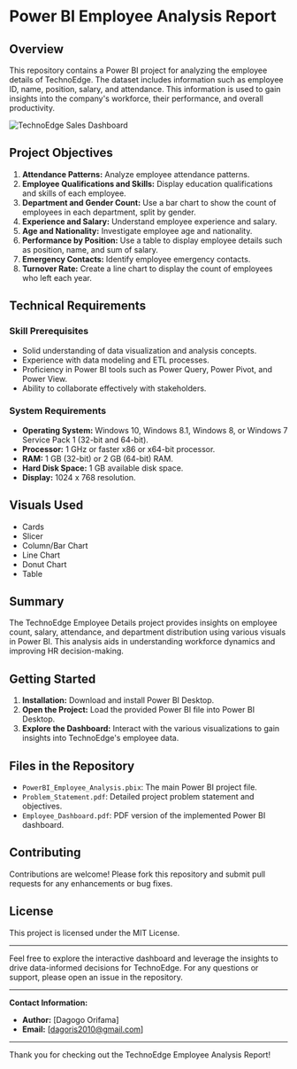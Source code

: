# Power BI Employee Analysis Report

## Overview
This repository contains a Power BI project for analyzing the employee details of TechnoEdge. The dataset includes information such as employee ID, name, position, salary, and attendance. This information is used to gain insights into the company's workforce, their performance, and overall productivity.

![TechnoEdge Sales Dashboard](https://github.com/DagogoOrifama/Power-BI-Employee-Analysis-Report/blob/8c301d83182579c0dcaef26dd3c96b770403b029/Dashboard.png)


## Project Objectives
1. **Attendance Patterns:** Analyze employee attendance patterns.
2. **Employee Qualifications and Skills:** Display education qualifications and skills of each employee.
3. **Department and Gender Count:** Use a bar chart to show the count of employees in each department, split by gender.
4. **Experience and Salary:** Understand employee experience and salary.
5. **Age and Nationality:** Investigate employee age and nationality.
6. **Performance by Position:** Use a table to display employee details such as position, name, and sum of salary.
7. **Emergency Contacts:** Identify employee emergency contacts.
8. **Turnover Rate:** Create a line chart to display the count of employees who left each year.

## Technical Requirements
### Skill Prerequisites
- Solid understanding of data visualization and analysis concepts.
- Experience with data modeling and ETL processes.
- Proficiency in Power BI tools such as Power Query, Power Pivot, and Power View.
- Ability to collaborate effectively with stakeholders.

### System Requirements
- **Operating System:** Windows 10, Windows 8.1, Windows 8, or Windows 7 Service Pack 1 (32-bit and 64-bit).
- **Processor:** 1 GHz or faster x86 or x64-bit processor.
- **RAM:** 1 GB (32-bit) or 2 GB (64-bit) RAM.
- **Hard Disk Space:** 1 GB available disk space.
- **Display:** 1024 x 768 resolution.

## Visuals Used
- Cards
- Slicer
- Column/Bar Chart
- Line Chart
- Donut Chart
- Table

## Summary
The TechnoEdge Employee Details project provides insights on employee count, salary, attendance, and department distribution using various visuals in Power BI. This analysis aids in understanding workforce dynamics and improving HR decision-making.

## Getting Started
1. **Installation:** Download and install Power BI Desktop.
2. **Open the Project:** Load the provided Power BI file into Power BI Desktop.
3. **Explore the Dashboard:** Interact with the various visualizations to gain insights into TechnoEdge's employee data.

## Files in the Repository
- `PowerBI_Employee_Analysis.pbix`: The main Power BI project file.
- `Problem_Statement.pdf`: Detailed project problem statement and objectives.
- `Employee_Dashboard.pdf`: PDF version of the implemented Power BI dashboard.

## Contributing
Contributions are welcome! Please fork this repository and submit pull requests for any enhancements or bug fixes.

## License
This project is licensed under the MIT License.

---

Feel free to explore the interactive dashboard and leverage the insights to drive data-informed decisions for TechnoEdge. For any questions or support, please open an issue in the repository.

---

**Contact Information:**
- **Author:** [Dagogo Orifama]
- **Email:** [dagoris2010@gmail.com]

---

Thank you for checking out the TechnoEdge Employee Analysis Report!
